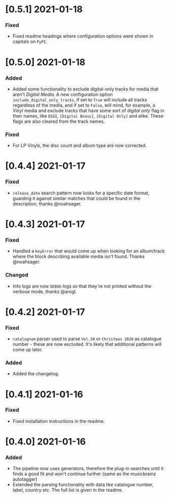 # [0.5.1] 2021-01-18

### Fixed
- Fixed readme headings where configuration options were shown in capitals on `PyPI`.


# [0.5.0] 2021-01-18

### Added
- Added some functionality to exclude digital-only tracks for media that aren't
  _Digital Media_. A new configuration option `include_digital_only_tracks`, if
  set to `True` will include all tracks regardless of the media, and if set to
  `False`, will mind, for example, a _Vinyl_ media and exclude tracks that
  have some sort of _digital only_ flag in their names, like `DIGI`, `[Digital
  Bonus]`, `[Digital Only]` and alike. These flags are also cleared from the
  track names.

### Fixed
- For LP Vinyls, the disc count and album type are now corrected.


# [0.4.4] 2021-01-17

### Fixed
- `release_date` search pattern now looks for a specific date format, guarding
  it against similar matches that could be found in the description, thanks
  @noahsager.


# [0.4.3] 2021-01-17

### Fixed
- Handled a `KeyError` that would come up when looking for an album/track where
  the block describing available media isn't found. Thanks @noahsager.

### Changed
- Info logs are now `DEBUG` logs so that they're not printed without the verbose
  mode, thanks @arogl.


# [0.4.2] 2021-01-17

### Fixed
- `catalognum` parser used to parse `Vol.30` or `Christmas 2020` as catalogue
  number - these are now excluded. It's likely that additional patterns will
  come up later.

### Added
- Added the changelog.


# [0.4.1] 2021-01-16

### Fixed
- Fixed installation instructions in the readme.


# [0.4.0] 2021-01-16

### Added
- The pipeline now uses generators, therefore the plug-in searches until it
  finds a good fit and won't continue further (same as the musicbrainz autotagger)
- Extended the parsing functionality with data like catalogue number, label,
  country etc. The full list is given in the readme.
